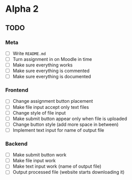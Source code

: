 # Alpha 2

## TODO

### Meta

- [ ] Write `README.md`
- [ ] Turn assignment in on Moodle in time
- [ ] Make sure everything works
- [ ] Make sure everything is commented
- [ ] Make sure everything is documented

### Frontend

- [ ] Change assignment button placement
- [ ] Make file input accept only text files
- [ ] Change style of file input
- [ ] Make submit button appear only when file is uploaded
- [ ] Change button style (add more space in between)
- [ ] Implement text input for name of output file

### Backend

- [ ] Make submit button work
- [ ] Make file input work
- [ ] Make text input work (name of output file)
- [ ] Output processed file (website starts downloading it)